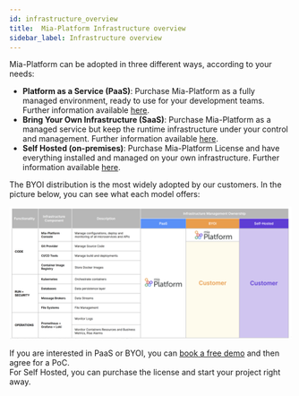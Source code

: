 ```yaml
---
id: infrastructure_overview
title:  Mia-Platform Infrastructure overview
sidebar_label: Infrastructure overview
---
```


Mia-Platform can be adopted in three different ways, according to your needs:

- **Platform as a Service (PaaS)**: Purchase Mia-Platform as a fully managed environment, ready to use for your development teams. Further information available [here](/paas/overview.md).
- **Bring Your Own Infrastructure (SaaS)**: Purchase Mia-Platform as a managed service but keep the runtime infrastructure under your control and management. Further information available [here](/byoi/overview.md).
- **Self Hosted (on-premises)**: Purchase Mia-Platform License and have everything installed and managed on your own infrastructure. Further information available [here](/self_hosted/self_hosted_requirements.md).

The BYOI distribution is the most widely adopted by our customers. In the picture below, you can see what each model offers:

![Mia-Platform Distribution Model](img/mia-platform_distribution_model.png)

If you are interested in PaaS or BYOI, you can [book a free demo](https://contact.mia-platform.eu/ask-for-a-demo-mia-platform) and then agree for a PoC.  
For Self Hosted, you can purchase the license and start your project right away.
